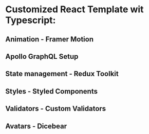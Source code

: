 # Customized React Template wit Typescript:
## Animation - Framer Motion
## Apollo GraphQL Setup
## State management - Redux Toolkit
## Styles - Styled Components
## Validators - Custom Validators
## Avatars - Dicebear